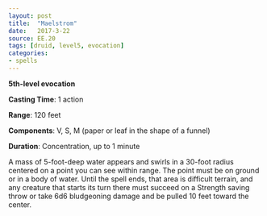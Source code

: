 ```yaml
---
layout: post
title:  "Maelstrom"
date:   2017-3-22
source: EE.20
tags: [druid, level5, evocation]
categories:
- spells
---
```


**5th-level evocation**

**Casting Time**: 1 action

**Range**: 120 feet

**Components**: V, S, M (paper or leaf in the shape of a funnel)

**Duration**: Concentration, up to 1 minute

A mass of 5-foot-deep water appears and swirls in a 30-foot radius centered on a point you can see within range. The point must be on ground or in a body of water. Until the spell ends, that area is difficult terrain, and any creature that starts its turn there must succeed on a Strength saving throw or take 6d6 bludgeoning damage and be pulled 10 feet toward the center.
